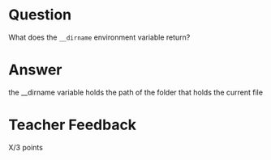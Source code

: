 # Question

What does the `__dirname` environment variable return? 

# Answer
the __dirname variable holds the path of the folder that holds the current file

# Teacher Feedback

X/3 points